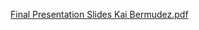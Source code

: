 [Final Presentation Slides Kai Bermudez.pdf](https://github.com/KaiBermudez1/datasciencekaibermudez/files/6619398/Final.Presentation.Slides.Kai.Bermudez.pdf)
